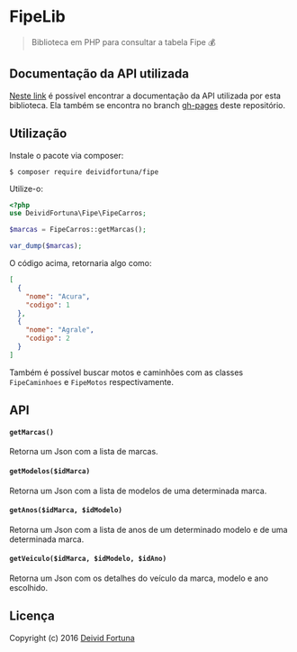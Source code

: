 # FipeLib
> Biblioteca em PHP para consultar a tabela Fipe :moneybag:

## Documentação da API utilizada

[Neste link](http://deividfortuna.github.io/fipe/) é possível encontrar a documentação da API utilizada por esta biblioteca. Ela também se encontra no branch [gh-pages](https://github.com/deividfortuna/fipe/tree/gh-pages) deste repositório.

## Utilização

Instale o pacote via composer:

```
$ composer require deividfortuna/fipe
```

Utilize-o:

~~~php
<?php
use DeividFortuna\Fipe\FipeCarros;

$marcas = FipeCarros::getMarcas();

var_dump($marcas);
~~~

O código acima, retornaria algo como:

~~~json
[
  {
    "nome": "Acura",
    "codigo": 1
  },
  {
    "nome": "Agrale",
    "codigo": 2
  }
]
~~~

Também é possível buscar motos e caminhões com as classes `FipeCaminhoes` e `FipeMotos` respectivamente.

## API

#### `getMarcas()`
Retorna um Json com a lista de marcas.

#### `getModelos($idMarca)`
Retorna um Json com a lista de modelos de uma determinada marca.

#### `getAnos($idMarca, $idModelo)`
Retorna um Json com a lista de anos de um determinado modelo e de uma determinada marca.

#### `getVeiculo($idMarca, $idModelo, $idAno)`
Retorna um Json com os detalhes do veículo da marca, modelo e ano escolhido.

## Licença

Copyright (c) 2016 [Deivid Fortuna](https://github.com/deividfortuna/fipe/blob/master/LICENSE.md)
